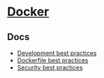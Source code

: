 # [Docker](https://docs.docker.com/get-started/)

## Docs

- [Development best practices](https://docs.docker.com/develop/dev-best-practices/)
- [Dockerfile best practices](https://docs.docker.com/develop/develop-images/dockerfile_best-practices/)
- [Security best practices](https://docs.docker.com/develop/security-best-practices/)

